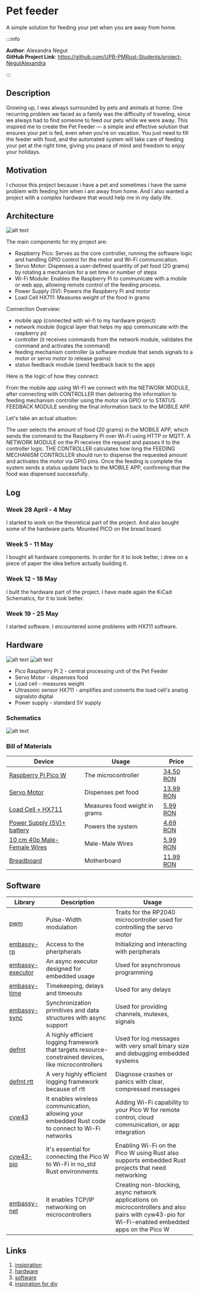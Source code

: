 # Pet feeder
A simple solution for feeding your pet when you are away from home.

:::info

**Author**: Alexandra Negut \
**GitHub Project Link**: https://github.com/UPB-PMRust-Students/project-NegutAlexandra

:::


## Description

Growing up, I was always surrounded by pets and animals at home. One recurring problem we faced as a family was the difficulty of traveling, since we always had to find someone to feed our pets while we were away. This inspired me to create the Pet Feeder — a simple and effective solution that ensures your pet is fed, even when you're on vacation. You just need to fill the feeder with food, and the automated system will take care of feeding your pet at the right time, giving you peace of mind and freedom to enjoy your holidays.

## Motivation

I choose this project because i have a pet and sometimes i have the same problem with feeding him when i am away from home. And I also wanted a project with a complex hardware that would help me in my daily life.

## Architecture 

![alt text](picture1_resized.webp)

The main components for my project are:
- Raspberry Pico: Serves as the core controller, running the software logic and handling GPIO control for the motor and Wi-Fi communication.
- Servo Motor: Dispenses a user-defined quantity of pet food (20 grams) by rotating a mechanism for a set time or number of steps
- Wi-Fi Module: Enables the Raspberry Pi to communicate with a mobile or web app, allowing remote control of the feeding process.
- Power Supply (5V): Powers the Raspberry Pi and motor
- Load Cell HX711: Measures weight of the food in grams

Connection Overview:
- mobile app (connected with wi-fi to my hardware project)
- network module (logical layer that helps my app communicate with the raspberry pi)
- controller (it receives commands from the network module, validates the command and activates the command)
- feeding mechanism controller (a software module that sends signals to a motor or servo motor to release grains)
- status feedback module (send feedback back to the app)

Here is the logic of how they connect:

From the mobile app using WI-FI we connect with the NETWORK MODULE, after connecting with CONTROLLER then delivering the information to feeding mechanism controller using the motor via GPIO or to STATUS FEEDBACK MODULE sending the final information back to the MOBILE APP.

Let's take an actual situation:

The user selects the amount of food (20 grams) in the MOBILE APP, which sends the command to the Raspberry Pi over Wi-Fi using HTTP or MQTT. A NETWORK MODULE on the Pi receives the request and passes it to the controller logic. THE CONTROLLER calculates how long the FEEDING MECHANISM CONTROLLER should run to dispense the requested amount and activates the motor via GPIO pins. Once the feeding is complete the system sends a status update back to the MOBILE APP, confirming that the food was dispensed successfully.

## Log

### Week 28 April - 4 May

I started to work on the theoretical part of the project. And also bought some of the hardware parts. Mounted PICO on the bread board. 

### Week 5 - 11 May

I bought all hardware components. In order for it to look better, i drew on a piece of paper the idea before actually building it.

### Week 12 - 18 May

I built the hardware part of the project. I have made again the KiCad Schematics, for it to look better.

### Week 19 - 25 May

I started software. I encountered some problems with HX711 software.

## Hardware

![alt text](hardwarethird.webp)
![alt text](hardwarefirst.webp)

- Pico Raspberry Pi 2 - central processing unit of the Pet Feeder
- Servo Motor - dispenses food
- Load cell - measures weight
- Ultrasonic sensor HX711 - amplifies and converts the load cell's analog signalsto digital
- Power supply - standard 5V supply

### Schematics

![alt text](project.pet.feeder.svg)

### Bill of Materials

| Device              | Usage                                   | Price       |
|------------------------|-----------------------------------------|-------------|
| [Raspberry Pi Pico W](https://www.raspberrypi.com/documentation/microcontrollers/raspberry-pi-pico.html)  | The microcontroller                     |[34.50 RON](https://www.optimusdigital.ro/ro/placi-raspberry-pi/12394-raspberry-pi-pico-w.html?search_query=raspberry+pico+pi&results=26)|
| [Servo Motor](https://towerpro.com.tw/product/sg90-7/)         | Dispenses pet food                      |[13.99 RON](https://www.optimusdigital.ro/ro/motoare-servomotoare/26-micro-servomotor-sg90.html?search_query=servo+motor&results=145)             |
| [Load Cell + HX711](https://www.alldatasheet.com/datasheet-pdf/pdf/1132222/AVIA/HX711.html)      | Measures food weight in grams           |[5.99 RON](https://www.optimusdigital.ro/ro/senzori-altele/130-modul-de-intrumentatie-hx711.html?search_query=load+cell&results=6)             |
| [Power Supply (5V)+ battery](https://www.optimusdigital.ro/ro/electronica-de-putere-stabilizatoare-liniare/61-sursa-de-alimentare-pentru-breadboard.html?srsltid=AfmBOoqgCHzO-wSMsJHQoUB-mpnJBmy0lsqQM51_HEq80k7U6v0_kYeJ)      | Powers the system                       |[4.69 RON](https://www.optimusdigital.ro/ro/electronica-de-putere-stabilizatoare-liniare/61-sursa-de-alimentare-pentru-breadboard.html?gad_source=1&gad_campaignid=19615979487&gbraid=0AAAAADv-p3AfplsCNHBzjgzLSoZOCd7e7&gclid=Cj0KCQjwoNzABhDbARIsALfY8VMgIxIt7sxVsb6orfH-sYjIn5ZedrOHvsIzoqp3dzuzE9GST2tNXd8aAoMDEALw_wcB)             |
| [10 cm 40p Male-Female Wires](https://www.optimusdigital.ro/en/wires-with-connectors/653-10-cm-40p-male-to-female-wire.html?search_query=male-male&results=808) | Male-Male Wires | [5.99 RON](https://www.optimusdigital.ro/en/wires-with-connectors/653-10-cm-40p-male-to-female-wire.html?search_query=male-male&results=808) |
| [Breadboard](https://www.optimusdigital.ro/ro/prototipare-breadboard-uri/13244-breadboard-175-x-67-x-9-mm.html?search_query=bread+board&results=129) | Motherboard | [11.99 RON](https://www.optimusdigital.ro/ro/prototipare-breadboard-uri/13244-breadboard-175-x-67-x-9-mm.html?search_query=bread+board&results=129) |


## Software

| Library | Description | Usage |
|---------|-------------|--------|
| [pwm](https://docs.rs/pwm-pca9685/latest/pwm_pca9685/) | Pulse-Width modulation| Traits for the RP2040 microcontroller used for controlling the servo motor |
| [embassy-rp](https://docs.embassy.dev/embassy-rp/git/rp235xb/index.html) | Access to the pheripherals | Initializing and interacting with peripherals |
| [embassy-executor](https://docs.embassy.dev/embassy-executor/git/cortex-m/index.html) | An async executor designed for embedded usage | Used for asynchronous programming |
| [embassy-time](https://docs.embassy.dev/embassy-time/git/default/index.html) | Timekeeping, delays and timeouts | Used for any delays |
| [embassy-sync](https://docs.embassy.dev/embassy-sync/git/default/index.html) | Synchronization primitives and data structures with async support | Used for providing channels, mutexes, signals |
| [defmt](https://docs.rs/defmt/latest/defmt/) | A highly efficient logging framework that targets resource-constrained devices, like microcontrollers | Used for log messages with very small binary size and debugging embedded systems |
| [defmt rtt](https://docs.rs/defmt-rtt/latest/defmt_rtt/) | A very highly efficient logging framework because of rtt | Diagnose crashes or panics with clear, compressed messages |
| [cyw43](https://docs.embassy.dev/cyw43/git/default/index.html) | It enables wireless communication, allowing your embedded Rust code to connect to Wi-Fi networks | Adding Wi-Fi capability to your Pico W for remote control, cloud communication, or app integration |
| [cyw43-pio](https://docs.embassy.dev/cyw43-pio/git/default/index.html) | It's essential for connecting the Pico W to Wi-Fi in no_std Rust environments | Enabling Wi-Fi on the Pico W using Rust also supports embedded Rust projects that need networking |
| [embassy-net](https://docs.embassy.dev/embassy-net/git/default/index.html) |  It enables TCP/IP networking on microcontrollers | Creating non-blocking, async network applications on microcontrollers and also pairs with cyw43-pio for Wi-Fi-enabled embedded apps on the Pico W |

## Links

1. [insipiration](https://www.theneverendingprojectslist.com/raspberrypiprojects/automaticpetfeeder/)
2. [hardware](https://www.youtube.com/watch?v=vKdQXICO-r0)
3. [software](https://www.youtube.com/watch?v=lT4AZAJdtAs)
4. [inspiration for diy](https://www.youtube.com/watch?v=bvon9nxhqHk&t=300s)
